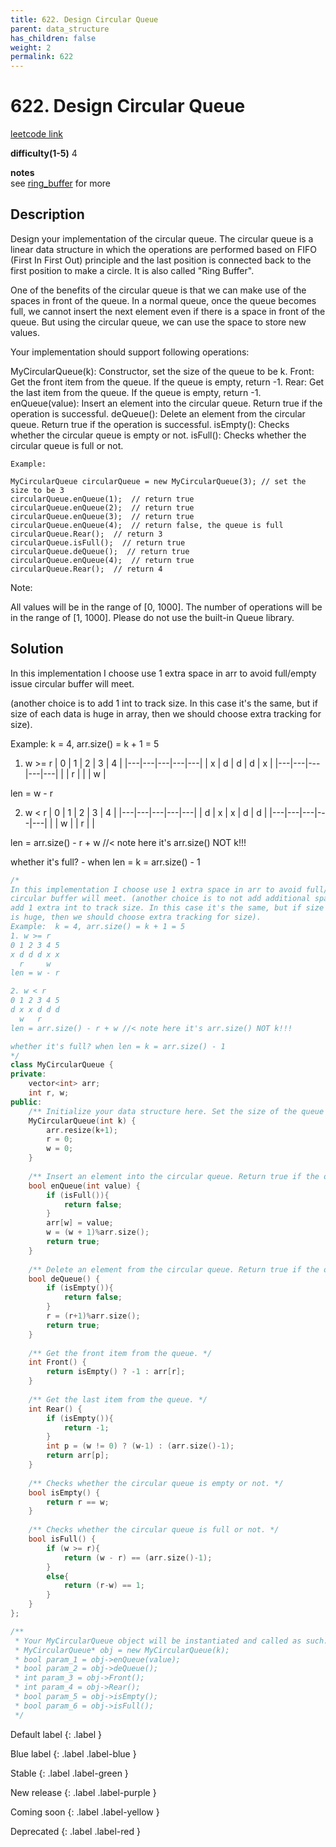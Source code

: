 ```yaml
---
title: 622. Design Circular Queue
parent: data_structure
has_children: false
weight: 2
permalink: 622
---
```

# 622. Design Circular Queue
[leetcode link](https://leetcode.com/problems/design-circular-queue/)

**difficulty(1-5)** 
4

**notes**   
see [ring_buffer](docs/ring_buffer) for more

## Description
Design your implementation of the circular queue. The circular queue is a linear data structure in which the operations are performed based on FIFO (First In First Out) principle and the last position is connected back to the first position to make a circle. It is also called "Ring Buffer".

One of the benefits of the circular queue is that we can make use of the spaces in front of the queue. In a normal queue, once the queue becomes full, we cannot insert the next element even if there is a space in front of the queue. But using the circular queue, we can use the space to store new values.

Your implementation should support following operations:

MyCircularQueue(k): Constructor, set the size of the queue to be k.
Front: Get the front item from the queue. If the queue is empty, return -1.
Rear: Get the last item from the queue. If the queue is empty, return -1.
enQueue(value): Insert an element into the circular queue. Return true if the operation is successful.
deQueue(): Delete an element from the circular queue. Return true if the operation is successful.
isEmpty(): Checks whether the circular queue is empty or not.
isFull(): Checks whether the circular queue is full or not.
 
```
Example:

MyCircularQueue circularQueue = new MyCircularQueue(3); // set the size to be 3
circularQueue.enQueue(1);  // return true
circularQueue.enQueue(2);  // return true
circularQueue.enQueue(3);  // return true
circularQueue.enQueue(4);  // return false, the queue is full
circularQueue.Rear();  // return 3
circularQueue.isFull();  // return true
circularQueue.deQueue();  // return true
circularQueue.enQueue(4);  // return true
circularQueue.Rear();  // return 4
 ```
Note:

All values will be in the range of [0, 1000].
The number of operations will be in the range of [1, 1000].
Please do not use the built-in Queue library.


## Solution
In this implementation I choose use 1 extra space in arr to avoid full/empty issue
circular buffer will meet. 

(another choice is to add 1 int to track size. In this case it's the same, but if size of each data
is huge in array, then we should choose extra tracking for size).

Example:  k = 4, arr.size() = k + 1 = 5

1. w >= r
| 0 | 1 | 2 | 3 | 4 |
|---|---|---|---|---|
| x | d | d | d | x |
|---|---|---|---|---|
|   | r |   |   | w |

len = w - r

2. w < r
| 0 | 1 | 2 | 3 | 4 |
|---|---|---|---|---|
| d | x | x | d | d |
|---|---|---|---|---|
|   | w |   | r |   |

len = arr.size() - r + w //< note here it's arr.size() NOT k!!!

whether it's full? 
    - when len = k = arr.size() - 1


```c++
/*
In this implementation I choose use 1 extra space in arr to avoid full/empty issue
circular buffer will meet. (another choice is to not add additional space in arr, but
add 1 extra int to track size. In this case it's the same, but if size of each data
is huge, then we should choose extra tracking for size).
Example:  k = 4, arr.size() = k + 1 = 5
1. w >= r
0 1 2 3 4 5
x d d d x x
  r     w
len = w - r

2. w < r
0 1 2 3 4 5
d x x d d d
  w   r
len = arr.size() - r + w //< note here it's arr.size() NOT k!!!

whether it's full? when len = k = arr.size() - 1
*/
class MyCircularQueue {
private:
    vector<int> arr;
    int r, w;
public:
    /** Initialize your data structure here. Set the size of the queue to be k. */
    MyCircularQueue(int k) {
        arr.resize(k+1);
        r = 0;
        w = 0;
    }
    
    /** Insert an element into the circular queue. Return true if the operation is successful. */
    bool enQueue(int value) {
        if (isFull()){
            return false;
        }
        arr[w] = value;
        w = (w + 1)%arr.size();
        return true;
    }
    
    /** Delete an element from the circular queue. Return true if the operation is successful. */
    bool deQueue() {
        if (isEmpty()){
            return false;
        }
        r = (r+1)%arr.size();
        return true;
    }
    
    /** Get the front item from the queue. */
    int Front() {
        return isEmpty() ? -1 : arr[r];
    }
    
    /** Get the last item from the queue. */
    int Rear() {
        if (isEmpty()){
            return -1;
        }
        int p = (w != 0) ? (w-1) : (arr.size()-1);
        return arr[p];
    }
    
    /** Checks whether the circular queue is empty or not. */
    bool isEmpty() {
        return r == w;
    }
    
    /** Checks whether the circular queue is full or not. */
    bool isFull() {
        if (w >= r){
            return (w - r) == (arr.size()-1);
        }
        else{
            return (r-w) == 1;
        }
    }
};

/**
 * Your MyCircularQueue object will be instantiated and called as such:
 * MyCircularQueue* obj = new MyCircularQueue(k);
 * bool param_1 = obj->enQueue(value);
 * bool param_2 = obj->deQueue();
 * int param_3 = obj->Front();
 * int param_4 = obj->Rear();
 * bool param_5 = obj->isEmpty();
 * bool param_6 = obj->isFull();
 */
```

Default label
{: .label }

Blue label
{: .label .label-blue }

Stable
{: .label .label-green }

New release
{: .label .label-purple }

Coming soon
{: .label .label-yellow }

Deprecated
{: .label .label-red }
